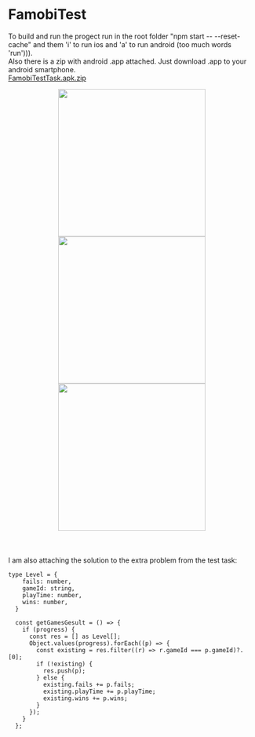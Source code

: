 # FamobiTest
To build and run the progect run in the root folder "npm start -- --reset-cache" and them 'i' to run ios and 'a' to run android (too much words 'run'))).
</br>
Also there is a zip with android .app attached. Just download .app to your android smartphone.
</br>
[FamobiTestTask.apk.zip](https://github.com/VashaMasha/FamobiTest/files/10897097/FamobiTestTask.apk.zip)
</br>
<div align="center">
<img src="https://user-images.githubusercontent.com/36168154/223086559-c8f3390d-0241-40d7-b8b4-9cb61cfd7a91.png" width="300">
<img src="https://user-images.githubusercontent.com/36168154/223086554-5646b1a0-ba3f-49c6-8029-77af6d7fde0e.png" width="300">
<img src="https://user-images.githubusercontent.com/36168154/223086538-2d7d8ce0-73fa-47f9-83d5-d6fe2cb3a6fc.png" width="300">
</div>
</br>
</br>
</br>
I am also attaching the solution to the extra problem from the test task:

``` 
type Level = {
    fails: number,
    gameId: string,
    playTime: number,
    wins: number,
  }

  const getGamesGesult = () => {
    if (progress) {
      const res = [] as Level[];
      Object.values(progress).forEach((p) => {
        const existing = res.filter((r) => r.gameId === p.gameId)?.[0];
        if (!existing) {
          res.push(p);
        } else {
          existing.fails += p.fails;
          existing.playTime += p.playTime;
          existing.wins += p.wins;
        }
      });
    }
  };
